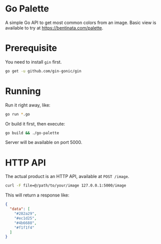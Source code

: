 # Go Palette

A simple Go API to get most common colors from an image.
Basic view is available to try at https://bentinata.com/palette.

# Prerequisite

You need to install `gin` first.

```bash
go get -u github.com/gin-gonic/gin
```

# Running

Run it right away, like:
```bash
go run *.go
```

Or build it first, then execute:
```bash
go build && ./go-palette
```

Server will be available on port 5000.

# HTTP API

The actual product is an HTTP API, available at `POST /image`.
```bash
curl -F file=@/path/to/your/image 127.0.0.1:5000/image
```

This will return a response like:

```json
{
  "data": [
    "#282a29", 
    "#ec1d25", 
    "#4b6688", 
    "#f1f1f4"
  ]
}
```
